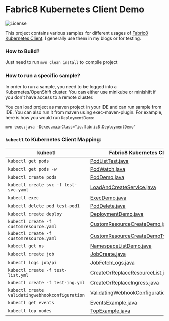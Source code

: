 # Fabric8 Kubernetes Client Demo
![License](https://img.shields.io/github/license/rohanKanojia/kubernetes-client-demo)

This project contains various samples for different usages of [Fabric8 Kubernetes Client](https://github.com/fabric8io/kubernetes-client). I generally use them in my blogs or for testing.

### How to Build?
Just need to run `mvn clean install` to compile project

### How to run a specific sample?
In order to run a sample, you need to be logged into a Kubernetes/OpenShift cluster. You can either use minikube or minishift if you don't have access to a remote cluster.

You can load project as maven project in your IDE and can run sample from IDE. You can also run it from maven using exec-maven-plugin. For example, here is how you would run `DeploymentDemo`:
```
mvn exec:java -Dexec.mainClass="io.fabric8.DeploymentDemo"
```

### `kubectl` to Kubernetes Client Mapping:
| kubectl                                        | Fabric8 Kubernetes Client                           |
| ---------------------------------------------- | ------------------------------------- |
| `kubectl get pods`                             | [PodListTest.java](https://github.com/rohanKanojia/kubernetes-client-demo/blob/master/src/main/java/io/fabric8/PodListTest.java) |
| `kubectl get pods -w`                          | [PodWatch.java](https://github.com/rohanKanojia/kubernetes-client-demo/blob/master/src/main/java/io/fabric8/PodWatch.java)       |
| `kubectl create pods`                          | [PodDemo.java](https://github.com/rohanKanojia/kubernetes-client-demo/blob/master/src/main/java/io/fabric8/PodDemo.java)         |
| `kubectl create svc -f test-svc.yaml`          | [LoadAndCreateService.java](https://github.com/rohanKanojia/kubernetes-client-demo/blob/master/src/main/java/io/fabric8/LoadAndCreateService.java) |
| `kubectl exec`                                 | [ExecDemo.java](https://github.com/rohanKanojia/kubernetes-client-demo/blob/master/src/main/java/io/fabric8/ExecDemo.java) |
| `kubectl delete pod test-pod1`                 | [PodDelete.java](https://github.com/rohanKanojia/kubernetes-client-demo/blob/master/src/main/java/io/fabric8/PodDelete.java) |
| `kubectl create deploy`                        | [DeploymentDemo.java](https://github.com/rohanKanojia/kubernetes-client-demo/blob/master/src/main/java/io/fabric8/DeploymentDemo.java) |
| `kubectl create -f customresource.yaml`        | [CustomResourceCreateDemo.java](https://github.com/rohanKanojia/kubernetes-client-demo/blob/master/src/main/java/io/fabric8/CustomResourceCreateDemo.java) |
| `kubectl create -f customresource.yaml`        | [CustomResourceCreateDemoTypeless.java](https://github.com/rohanKanojia/kubernetes-client-demo/blob/master/src/main/java/io/fabric8/CustomResourceCreateDemoTypeless.java) |
| `kubectl get ns`                               | [NamespaceListDemo.java](https://github.com/rohanKanojia/kubernetes-client-demo/blob/master/src/main/java/io/fabric8/NamespaceListDemo.java) |
| `kubectl create job`                           | [JobCreate.java](https://github.com/rohanKanojia/kubernetes-client-demo/blob/master/src/main/java/io/fabric8/JobCreate.java) |
| `kubectl logs job/pi`                          | [JobFetchLogs.java](https://github.com/rohanKanojia/kubernetes-client-demo/blob/master/src/main/java/io/fabric8/JobFetchLogs.java) |
| `kubectl create -f test-list.yml`              | [CreateOrReplaceResourceList.java](https://github.com/rohanKanojia/kubernetes-client-demo/blob/master/src/main/java/io/fabric8/CreateOrReplaceResourceList.java) |
| `kubectl create -f test-ing.yml`               | [CreateOrReplaceIngress.java](https://github.com/rohanKanojia/kubernetes-client-demo/blob/master/src/main/java/io/fabric8/CreateOrReplaceIngress.java) |
| `kubectl create validatingwebhookconfiguration`| [ValidatingWebhookConfigurationTest.java](https://github.com/rohanKanojia/kubernetes-client-demo/blob/master/src/main/java/io/fabric8/ValidatingWebhookConfigurationTest.java) 
| `kubectl get events`                           | [EventsExample.java](https://github.com/rohanKanojia/kubernetes-client-demo/blob/master/src/main/java/io/fabric8/EventsExample.java) |
| `kubectl top nodes`                            | [TopExample.java](https://github.com/rohanKanojia/kubernetes-client-demo/blob/master/src/main/java/io/fabric8/TopExample.java) |